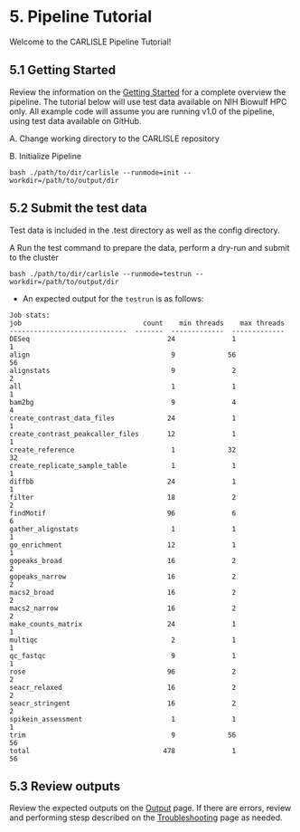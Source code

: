 # 5. Pipeline Tutorial
Welcome to the CARLISLE Pipeline Tutorial!

## 5.1 Getting Started
Review the information on the [Getting Started](https://ccbr.github.io/CARLISLE/user-guide/getting-started/) for a complete overview the pipeline. The tutorial below will use test data available on NIH Biowulf HPC only. All example code will assume you are running v1.0 of the pipeline, using test data available on GitHub.

A. Change working directory to the CARLISLE repository

B. Initialize Pipeline
```
bash ./path/to/dir/carlisle --runmode=init --workdir=/path/to/output/dir
```

## 5.2 Submit the test data
Test data is included in the .test directory as well as the config directory.

A Run the test command to prepare the data, perform a dry-run and submit to the cluster
```
bash ./path/to/dir/carlisle --runmode=testrun --workdir=/path/to/output/dir

```

- An expected output for the `testrun` is as follows:
```
Job stats:
job                              count    min threads    max threads
-----------------------------  -------  -------------  -------------
DESeq                                  24              1              1
align                                   9             56             56
alignstats                              9              2              2
all                                     1              1              1
bam2bg                                  9              4              4
create_contrast_data_files             24              1              1
create_contrast_peakcaller_files       12              1              1
create_reference                        1             32             32
create_replicate_sample_table           1              1              1
diffbb                                 24              1              1
filter                                 18              2              2
findMotif                              96              6              6
gather_alignstats                       1              1              1
go_enrichment                          12              1              1
gopeaks_broad                          16              2              2
gopeaks_narrow                         16              2              2
macs2_broad                            16              2              2
macs2_narrow                           16              2              2
make_counts_matrix                     24              1              1
multiqc                                 2              1              1
qc_fastqc                               9              1              1
rose                                   96              2              2
seacr_relaxed                          16              2              2
seacr_stringent                        16              2              2
spikein_assessment                      1              1              1
trim                                    9             56             56
total                                 478              1             56
```

## 5.3 Review outputs
Review the expected outputs on the [Output](https://ccbr.github.io/CARLISLE/user-guide/output/) page. If there are errors, review and performing stesp described on the [Troubleshooting](https://ccbr.github.io/CARLISLE/user-guide/troubleshooting/) page as needed.